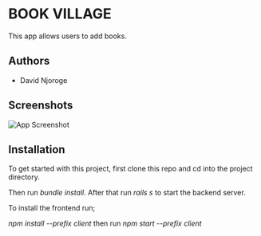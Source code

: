 
# BOOK VILLAGE
This app allows users to add books.

## Authors

- David Njoroge

## Screenshots

![App Screenshot](https://via.placeholder.com/468x300?text=App+Screenshot+Here)


## Installation

To get started with this project, first clone this repo and cd into the project directory.

Then run *bundle install*.
After that run *rails s* to start the backend server.

To install the frontend run;

*npm install --prefix client*
then run *npm start --prefix client*



    



